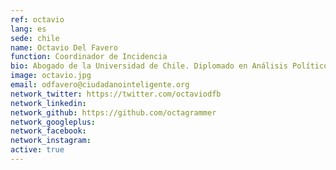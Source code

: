 ```yaml
---
ref: octavio
lang: es
sede: chile
name: Octavio Del Favero
function: Coordinador de Incidencia
bio: Abogado de la Universidad de Chile. Diplomado en Análisis Político del Instituto de Asuntos Públicos de la misma universidad.
image: octavio.jpg
email: odfavero@ciudadanointeligente.org
network_twitter: https://twitter.com/octaviodfb
network_linkedin:
network_github: https://github.com/octagrammer
network_googleplus:
network_facebook:
network_instagram:
active: true
---
```

